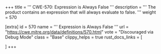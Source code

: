 +++
title = '''
CWE-570: Expression is Always False
'''
description	= '''
The product contains an expression that will always evaluate to false.
'''
weight = 570

[extra]
id = 570
name = '''
Expression is Always False
'''
url = "https://cwe.mitre.org/data/definitions/570.html"
vote = "Discouraged via Debug Mode"
class = "Base"
clippy_helps = true
rust_docs_links = [
	
]
+++
